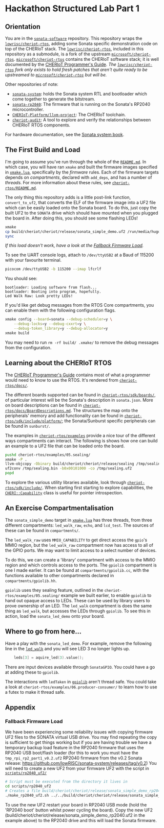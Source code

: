 # Hackathon Structured Lab Part 1

## Orientation

You are in the [`sonata-software`][] repository.
This repository wraps the [`lowrisc/cheriot-rtos`][], adding some Sonata specific demonstration code on top of the CHERIoT stack.
The [`lowrisc/cheriot-rtos`][], included in this repository as a submodule, is a fork of the upstream [`microsoft/cheriot-rtos`][].
[`microsoft/cheriot-rtos`][] contains the CHERIoT software stack; it is well documented by the [CHERIoT Programmer's Guide][].
*The [`lowrisc/cheriot-rtos`][] fork only exists to hold fresh patches that aren't quite ready to be upstreamed to [`microsoft/cheriot-rtos`][] but will be.*

Other repositories of note:
- [`sonata-system`][]: holds the Sonata system RTL and bootloader which come together to generate the bitstream.
- [`sonata-rp2040`][]: The firmware that is running on the Sonata's RP2040 microcontroller.
- [`CHERIoT-Platform/llvm-project`][]: The CHERIoT toolchain.
- [`cheriot-audit`][]: A tool to explore and verify the relationships between CHERIoT RTOS components.

For hardware documentation, see the [Sonata system book][].

[`sonata-software`]: https://github.com/lowRISC/sonata-software
[`lowrisc/cheriot-rtos`]: https://github.com/lowRISC/cheriot-rtos
[`microsoft/cheriot-rtos`]: https://github.com/microsoft/cheriot-rtos
[`sonata-system`]: https://github.com/lowRISC/sonata-system
[`sonata-rp2040`]: https://github.com/newaetech/sonata-rp2040
[`CHERIoT-Platform/llvm-project`]: https://github.com/CHERIoT-Platform/llvm-project
[`cheriot-audit`]: https://github.com/CHERIoT-Platform/cheriot-audit
[CHERIoT Programmer's Guide]: https://cheriot.org/book/
[Sonata system book]: https://lowrisc.org/sonata-system/


## The First Build and Load

I'm going to assume you've run through the whole of the [`README.md`](README.md).
In which case, you will have ran `xmake` and built the firmware images specified in [`xmake.lua`][], specifically by the *firmware* rules.
Each of the firmware targets depends on *compartments*, declared with `add_deps`, and has a number of *threads*.
For more information about these rules, see [`cheriot-rtos/README.md`](cheriot-rtos/README.md#building-firmware-images).

[`xmake.lua`]: ./xmake.lua

The only thing this repository adds is a little post-link function, `convert_to_uf2`, that converts the ELF of the firmware image into a UF2 file which can be easily loaded onto the Sonata board.
To do this, just copy the built UF2 to the `SONATA` drive which should have mounted when you plugged the board in.
After doing this, you should see some flashing LEDs!

```sh
xmake
cp build/cheriot/cheriot/release/sonata_simple_demo.uf2 /run/media/hugom/SONATA/
sync
```

*If this load doesn't work, have a look at the [Fallback Firmware Load](#fallback-firmware-load).*

To see the UART console logs, attach to `/dev/ttyUSB2` at a Baud of 115200 with your favourite terminal.

```sh
picocom /dev/ttyUSB2 -b 115200 --imap lfcrlf
```

You should see:

```
bootloader: Loading software from flash...
bootloader: Booting into program, hopefully.
Led Walk Raw: Look pretty LEDs!
```

If you'd like get debug messages from the RTOS Core compartments, you can enable them with the following configuration flags.

```sh
xmake config --board=sonata --debug-scheduler=y \
    --debug-locks=y --debug-cxxrt=y \
    --debug-token_library=y --debug-allocator=y
xmake build
```

You may need to run `rm -rf build/ .xmake/` to remove the debug messages from the configuration.



## Learning about the CHERIoT RTOS

The [CHERIoT Programmer's Guide] contains most of what a programmer would need to know to use the RTOS.
It's rendered from [`cheriot-rtos/docs/`](cheriot-rtos/docs).

The different boards supported can be found in [`cheriot-rtos/sdk/boards/`](cheriot-rtos/sdk/boards), of particular interest will be the Sonata's description in `sonata.json`.
More on board descriptions can be found in [`cheriot-rtos/docs/BoardDescriptions.md`](cheriot-rtos/docs/BoardDescriptions.md).
The structures the map onto the peripherals' memory and add functionality can be found in [`cheriot-rtos/sdk/include/platform/`](cheriot-rtos/sdk/include/platform/); the Sonata/Sunburst specific peripherals can be found in `sunburst/`.

The examples in [`cheriot-rtos/examples`](cheriot-rtos/examples) provide a nice tour of the different ways compartments can interact.
The following is shows how one can build an example to a UF2 file that can be loaded onto the board.

```sh
pushd cheriot-rtos/examples/05.sealing/
xmake -P .
llvm-objcopy -Obinary build/cheriot/cheriot/release/sealing /tmp/sealing.bin
uf2conv /tmp/sealing.bin -b0x00101000 -co /tmp/sealing.uf2
popd
```

To explore the various utility libraries available, look through [`cheriot-rtos/sdk/include/`](cheriot-rtos/sdk/include/).
When starting first starting to explore capabilities, the [`CHERI::Capability`](cheriot-rtos/sdk/include/cheri.hh) class is useful for pointer introspection.

## An Exercise Compartmentalisation

The `sonata_simple_demo` target in [`xmake.lua`][] has three threads,
from three different compartments: `led_walk_raw`, `echo`, and `lcd_test`.
The sources of these can be found in `compartments/`.

The `led_walk_raw` uses `MMIO_CAPABILITY` to get direct access the `gpio`'s MMIO region, but the `led_walk_raw` compartment now has access to all of the GPIO ports.
We may want to limit access to a select number of devices.

To do this, we can create a 'library' compartment with access to the MMIO region and which controls access to the ports. The `gpiolib` compartment is one I made earlier.
It can be found at `compartments/gpiolib.cc`, with the functions available to other compartments declared in `compartments/gpiolib.hh`.

`gpiolib` uses they sealing feature, outlined in the `cheriot-rtos/examples/05.sealing/` example we built earlier, to enable `gpiolib` to hand out opaque access to LEDs.
These can be used by library users to prove ownership of an LED.
The `led_walk` compartment is does the same thing as `led_walk`, but accesses the LEDs through `gpiolib`.
To see this in action, load the `sonata_led_demo` onto your board.


## Where to go from here...

Have a play with the `sonata_led_demo`.
For example, remove the following line in the [`led_walk`](compartments/led_walk.cc) and you will see LED 3 no longer lights up.

```cpp
	leds[3] = aquire_led(3).value();
```

There are input devices available through `SonataGPIO`. You could have a go at adding these to `gpiolib`.

The interactions with `ledTaken` in [`gpiolib`](compartments/gpiolib.cc) aren't thread safe.
You could take a look at `cheriot-rtos/examples/06.producer-consumer/` to learn how to use a futex to make it thread safe.


## Appendix
### Fallback Firmware Load

We have been experiencing some reliability issues with copying firmware UF2 files to the SONATA virtual USB drive. You may find repeating the copy is sufficient to get things working but if you are having trouble we have a temporary backup load feature in the RP2040 firmware that uses the RP2040 USB boot/flash loader (for this to work you must have the `tmp_rpi_rp2_part1_v0.2.uf2` RP2040 firmware from the v0.2 Sonata release: https://github.com/lowRISC/sonata-system/releases/tag/v0.2)
You will need to create a new UF2 from your firmware UF2 with the script in [`scripts/rp2040_uf2/`](scripts/rp2040_uf2/)

```sh
# Script must be executed from the directory it lives in
cd scripts/rp2040_uf2
# Creates a file build/cheriot/cheriot/release/sonata_simple_demo_rp2040.uf2
./make_rp2040_uf2.sh ../../build/cheriot/cheriot/release/sonata_simple_demo.uf2
```

To use the new UF2 restart your board in RP2040 USB mode (hold the 'RP2040 boot' button whilst power cycling the board). Copy the new UF2 (build/cheriot/cheriot/release/sonata_simple_demo_rp2040.uf2 in the example above) to the RP2040 drive and this will load the Sonata firmware.
